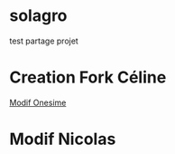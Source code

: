 # solagro
test partage projet

Creation Fork Céline
=======

[Modif Onesime](/onesime.md)

# Modif Nicolas

